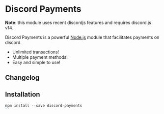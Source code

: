 # Discord Payments


**Note**: this module uses recent discordjs features and requires discord.js v14.

Discord Payments is a powerful [Node.js](https://nodejs.org) module that facilitates payments on discord.

* Unlimited transactions!
* Multiple payment methods!
* Easy and simple to use!


## Changelog

## Installation

```js
npm install --save discord-payments
``
